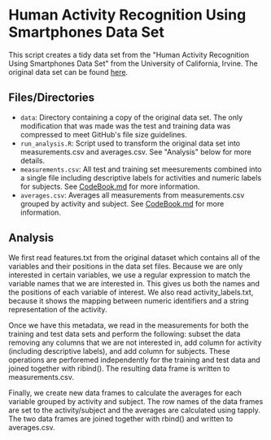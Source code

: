 # Human Activity Recognition Using Smartphones Data Set

This script creates a tidy data set from the "Human Activity Recognition Using Smartphones Data Set" from the University of California, Irvine.  The original data set can be found [here](http://archive.ics.uci.edu/ml/datasets/Human+Activity+Recognition+Using+Smartphones).

## Files/Directories

- `data`: Directory containing a copy of the original data set.  The only modification that was made was the test and training data was compressed to meet GitHub's file size guidelines.
- `run_analysis.R`: Script used to transform the original data set into measurements.csv and averages.csv.  See "Analysis" below for more details.
- `measurements.csv`: All test and training set meesurements combined into a single file including descriptive labels for activities and numeric labels for subjects.  See [CodeBook.md](https://github.com/krisbarrett/getting-and-cleaning-data-course/blob/master/CodeBook.md) for more information.  
- `averages.csv`: Averages all measurements from measurements.csv grouped by activity and subject. See [CodeBook.md](https://github.com/krisbarrett/getting-and-cleaning-data-course/blob/master/CodeBook.md) for more information.

## Analysis

We first read features.txt from the original dataset which contains all of the variables and their positions in the data set files.  Because we are only interested in certain variables, we use a regular expression to match the variable names that we are interested in. This gives us both the names and the positions of each variable of interest.  We also read activity_labels.txt, because it shows the mapping between numeric identifiers and a string representation of the activity.

Once we have this metadata, we read in the measurements for both the training and test data sets and perform the following: subset the data removing any columns that we are not interested in, add column for activity (including descriptive labels), and add column for subjects.  These operations are perforemed independently for the training and test data and joined together with ribind(). The resulting data frame is written to measurements.csv.

Finally, we create new data frames to calculate the averages for each variable grouped by activity and subject.  The row names of the data frames are set to the activity/subject and the averages are calculated using tapply.  The two data frames are joined together with rbind() and written to averages.csv.
